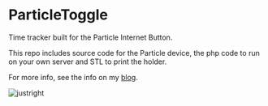 # ParticleToggle
 Time tracker built for the Particle Internet Button.
 
 This repo includes source code for the Particle device, the php code to run on your own server and STL to print the holder.

For more info, see the info on my [blog](https://blog.gcawood.com/2021/06/10/tracking-time/).



![justright](https://user-images.githubusercontent.com/23328620/168944948-35119324-a5fb-429c-994e-302532960da2.jpg)
